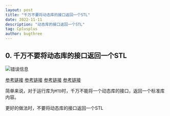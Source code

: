 ```yaml
---
layout: post
title: "千万不要将动态库的接口返回一个STL"
date: 2022-11-11
description: "动态库的接口返回一个STL"
tag: Cplusplus
author: bugthree
---
```


## 0. 千万不要将动态库的接口返回一个STL

![错误信息](/images/Cplusplus/1.jpg)

[参考链接](https://blog.csdn.net/china_jeffery/article/details/79656307)
[参考链接](https://www.cnblogs.com/jiayouwyhit/p/3492437.html)
[参考链接](https://blog.csdn.net/sdnumqy/article/details/103062777)
[参考链接](https://blog.csdn.net/10km/article/details/80522287#:~:text=std%3A%3Astring%20%E6%98%AFSTL%E4%B8%AD%E5%AE%9A%E4%B9%89%E7%9A%84%E6%A8%A1%E6%9D%BF%E7%B1%BB%EF%BC%8C%E6%89%80%E4%BB%A5%E7%BC%96%E8%AF%91%E5%99%A8%E5%9C%A8%E7%BC%96%E8%AF%91%E5%8A%A8%E6%80%81%E5%BA%93%E6%97%B6%E4%BC%9A%E5%B0%86%20std%3A%3Astring%20%E5%AE%9E%E4%BE%8B%E5%8C%96%2C%E5%9C%A8%E7%BC%96%E8%AF%91exe%E6%97%B6%E4%B9%9F%E4%BC%9A%E5%B0%86%E5%85%B6%E5%AE%9E%E4%BE%8B%E5%8C%96%EF%BC%8C%E4%B9%9F%E5%B0%B1%E6%98%AF%E8%AF%B4%E6%9C%89%E4%B8%A4%E5%A5%97,std%3A%3Astring%20%E5%AE%9E%E4%BE%8B%E4%BB%A3%E7%A0%81%E5%88%86%E5%88%AB%E5%9C%A8exe%E5%92%8Cdll%E4%B8%AD.%20%E5%9B%A0%E4%B8%BA%E6%88%91%E7%9A%84dll%E6%98%AF%2FMT%E7%BC%96%E8%AF%91%E7%9A%84%E6%89%80%E4%BB%A5%E8%BF%9E%E6%8E%A5%E7%9A%84%E6%98%AFstatic%20crt%EF%BC%8C%E6%89%80%E4%BB%A5%E5%8A%A8%E6%80%81%E5%BA%93%E6%9C%89%E8%87%AA%E5%B7%B1%E7%8B%AC%E7%AB%8B%E7%9A%84heap%EF%BC%8C%E5%8F%82%E8%A7%81%E5%8F%82%E8%80%83%E8%B5%84%E6%96%993.)

简单来说，对于运行库为`MTD`时，千万不能将一个动态库的接口，返回一个标准库内容。

更好的做法时，不要将动态库的接口返回一个STL